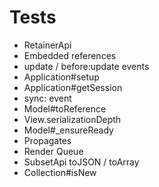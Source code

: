# Tests

 - RetainerApi
 - Embedded references
 - update / before:update events
 - Application#setup
 - Application#getSession
 - sync:<type> event
 - Model#toReference
 - View.serializationDepth
 - Model#_ensureReady
 - Propagates
 - Render Queue
 - SubsetApi toJSON / toArray
 - Collection#isNew
